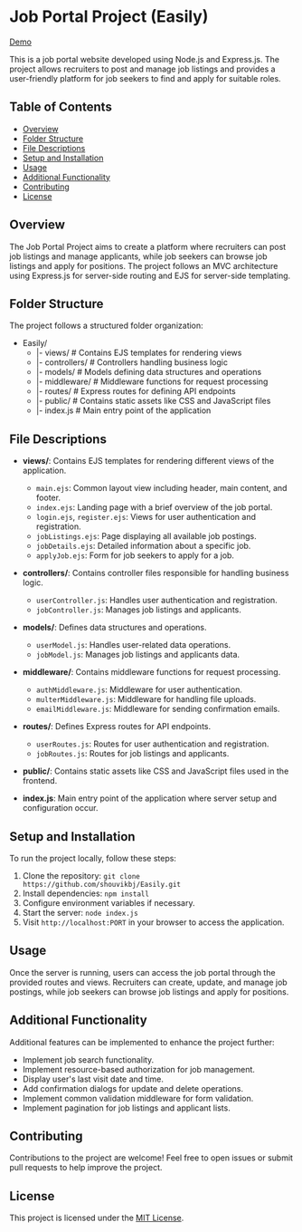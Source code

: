# Job Portal Project (Easily)

[Demo]()

This is a job portal website developed using Node.js and Express.js. The project allows recruiters to post and manage job listings and provides a user-friendly platform for job seekers to find and apply for suitable roles.

## Table of Contents

- [Overview](#overview)
- [Folder Structure](#folder-structure)
- [File Descriptions](#file-descriptions)
- [Setup and Installation](#setup-and-installation)
- [Usage](#usage)
- [Additional Functionality](#additional-functionality)
- [Contributing](#contributing)
- [License](#license)

## Overview

The Job Portal Project aims to create a platform where recruiters can post job listings and manage applicants, while job seekers can browse job listings and apply for positions. The project follows an MVC architecture using Express.js for server-side routing and EJS for server-side templating.

## Folder Structure

The project follows a structured folder organization:

- Easily/
  - |- views/ # Contains EJS templates for rendering views
  - |- controllers/ # Controllers handling business logic
  - |- models/ # Models defining data structures and operations
  - |- middleware/ # Middleware functions for request processing
  - |- routes/ # Express routes for defining API endpoints
  - |- public/ # Contains static assets like CSS and JavaScript files
  - |- index.js # Main entry point of the application


## File Descriptions

- **views/**: Contains EJS templates for rendering different views of the application.
  - `main.ejs`: Common layout view including header, main content, and footer.
  - `index.ejs`: Landing page with a brief overview of the job portal.
  - `login.ejs`, `register.ejs`: Views for user authentication and registration.
  - `jobListings.ejs`: Page displaying all available job postings.
  - `jobDetails.ejs`: Detailed information about a specific job.
  - `applyJob.ejs`: Form for job seekers to apply for a job.

- **controllers/**: Contains controller files responsible for handling business logic.
  - `userController.js`: Handles user authentication and registration.
  - `jobController.js`: Manages job listings and applicants.

- **models/**: Defines data structures and operations.
  - `userModel.js`: Handles user-related data operations.
  - `jobModel.js`: Manages job listings and applicants data.

- **middleware/**: Contains middleware functions for request processing.
  - `authMiddleware.js`: Middleware for user authentication.
  - `multerMiddleware.js`: Middleware for handling file uploads.
  - `emailMiddleware.js`: Middleware for sending confirmation emails.

- **routes/**: Defines Express routes for API endpoints.
  - `userRoutes.js`: Routes for user authentication and registration.
  - `jobRoutes.js`: Routes for job listings and applicants.

- **public/**: Contains static assets like CSS and JavaScript files used in the frontend.

- **index.js**: Main entry point of the application where server setup and configuration occur.

## Setup and Installation

To run the project locally, follow these steps:

1. Clone the repository: `git clone https://github.com/shouvikbj/Easily.git`
2. Install dependencies: `npm install`
3. Configure environment variables if necessary.
4. Start the server: `node index.js`
5. Visit `http://localhost:PORT` in your browser to access the application.

## Usage

Once the server is running, users can access the job portal through the provided routes and views. Recruiters can create, update, and manage job postings, while job seekers can browse job listings and apply for positions.

## Additional Functionality

Additional features can be implemented to enhance the project further:
- Implement job search functionality.
- Implement resource-based authorization for job management.
- Display user's last visit date and time.
- Add confirmation dialogs for update and delete operations.
- Implement common validation middleware for form validation.
- Implement pagination for job listings and applicant lists.

## Contributing

Contributions to the project are welcome! Feel free to open issues or submit pull requests to help improve the project.

## License

This project is licensed under the [MIT License](LICENSE).
